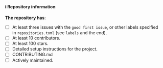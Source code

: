 #### ℹ️ Repository information

**The repository has**:

- [ ] At least three issues with the `good first issue`, or other labels specified in `repositories.toml` (see `labels` and the end).
- [ ] At least 10 contributors.
- [ ] At least 100 stars.
- [ ] Detailed setup instructions for the project.
- [ ] CONTRIBUTING.md
- [ ] Actively maintained.
